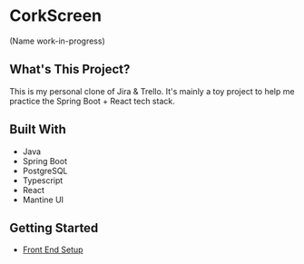 # CorkScreen
(Name work-in-progress)

## What's This Project?
This is my personal clone of Jira & Trello. It's mainly a toy project to help me practice the Spring Boot + React tech stack.

## Built With
- Java
- Spring Boot
- PostgreSQL
- Typescript
- React
- Mantine UI

## Getting Started
- [Front End Setup](https://github.com/mattinfern0/kanban-board-app/tree/main/react-app#local-development)
